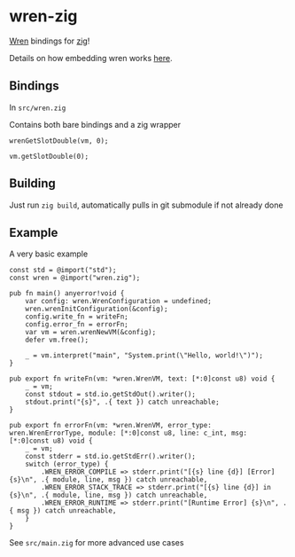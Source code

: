 # wren-zig
[Wren](https://wren.io/embedding/) bindings for [zig](https://ziglang.org/)!

Details on how embedding wren works [here](https://wren.io/embedding/).

## Bindings

In `src/wren.zig`

Contains both bare bindings and a zig wrapper

```zig
wrenGetSlotDouble(vm, 0);

vm.getSlotDouble(0);
```

## Building

Just run `zig build`, automatically pulls in git submodule if not already done

## Example

A very basic example

```zig
const std = @import("std");
const wren = @import("wren.zig");

pub fn main() anyerror!void {
    var config: wren.WrenConfiguration = undefined;
    wren.wrenInitConfiguration(&config);
    config.write_fn = writeFn;
    config.error_fn = errorFn;
    var vm = wren.wrenNewVM(&config);
    defer vm.free();

    _ = vm.interpret("main", "System.print(\"Hello, world!\")");
}

pub export fn writeFn(vm: *wren.WrenVM, text: [*:0]const u8) void {
    _ = vm;
    const stdout = std.io.getStdOut().writer();
    stdout.print("{s}", .{ text }) catch unreachable;
}

pub export fn errorFn(vm: *wren.WrenVM, error_type: wren.WrenErrorType, module: [*:0]const u8, line: c_int, msg: [*:0]const u8) void {
    _ = vm;
    const stderr = std.io.getStdErr().writer();
    switch (error_type) {
        .WREN_ERROR_COMPILE => stderr.print("[{s} line {d}] [Error] {s}\n", .{ module, line, msg }) catch unreachable,
        .WREN_ERROR_STACK_TRACE => stderr.print("[{s} line {d}] in {s}\n", .{ module, line, msg }) catch unreachable,
        .WREN_ERROR_RUNTIME => stderr.print("[Runtime Error] {s}\n", .{ msg }) catch unreachable,
    }
}
```

See `src/main.zig` for more advanced use cases
